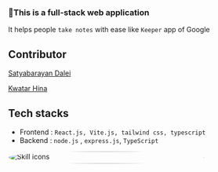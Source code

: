 ### 🎯This is a full-stack web application

It helps people `take notes` with ease like `Keeper` app of Google

## Contributor

<div style="margin-bottom:10px" >

  [Satyabarayan Dalei](https://github.com/satyadalei)
</p>
</div>
<div>

  [Kwatar Hina](https://github.com/kwatarhina)
</p>
</div>
<!-- https://skillicons.dev/icons?i=html -->

## Tech stacks
   - Frontend : `React.js, Vite.js, tailwind css, typescript` 
   - Backend : `node.js` , `express.js`, `TypeScript`  


   <img src="https://skillicons.dev/icons?i=react,vite,typescript,tailwind,nodejs,express," width="400" height="25" alt="Skill icons" style="border-radius:50%; margin-right:1rem">
<p>
     
</p>
